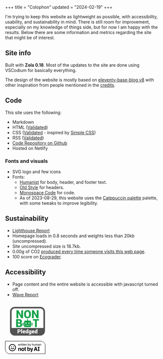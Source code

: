 +++
title = "Colophon"
updated = "2024-02-19"
+++


I'm trying to keep this website as lightweight as possible, with accessibility, usability, and sustainability in mind. There is still room for improvement, especially on my knowledge of things side, but for now I am happy with the results. Below there are some information and metrics regarding the site that might be of interest.

## Site info

Built with **Zola 0.18**. Most of the updates to the site are done using VSCodium for basically everything.

The design of the website is mostly based on [eleventy-base-blog v8](https://github.com/11ty/eleventy-base-blog) with other inspiration from people mentioned in the [credits](/credits/).

## Code

This site uses the following:
- Markdown
- HTML ([Validated](https://validator.w3.org/nu/?doc=https://www.archaeoramblings.com/))
- CSS ([Validated](http://jigsaw.w3.org/css-validator/validator?lang=en&profile=css3svg&uri=https%3A%2F%2Fwww.archaeoramblings.com&usermedium=all&vextwarning=&warning=1) - inspired by [Simple CSS](https://simplecss.org/))
- RSS ([Validated](https://validator.w3.org/feed/check.cgi?url=https%3A%2F%2Fwww.archaeoramblings.com))
- [Code Repository on Github](https://github.com/andreatitolo/11ty_blog)
- Hosted on Netlify

### Fonts and visuals

- SVG logo and few icons
- Fonts:
  - [Humanist](https://github.com/system-fonts/modern-font-stacks#humanist) for body, header, and footer text.
  - [Old Style](https://github.com/system-fonts/modern-font-stacks#old-style) for headers.
  - [Monospace Code](https://github.com/system-fonts/modern-font-stacks#monospace-code) for code.
  - As of 2023-08-29, this website uses the [Catppuccin palette](https://github.com/catppuccin/palette) palette, with some tweaks to improve legibility.

## Sustainability

- [Lighthouse Report](https://pagespeed.web.dev/analysis/https-www-archaeoramblings-com/6wpwy9vn6z?form_factor=desktop)
- Homepage loads in 0.8 seconds and weights less than 20kb (uncompressed).
- Site uncompressed size is 18.7kb.
- 0.00g of CO2 [produced every time someone visits this web page](https://www.websitecarbon.com/website/archaeoramblings-com/).
- 100 score on [Ecograder](https://ecograder.com/report/uVJ0MKte3W5ZEqFZRqzyQyz9).

## Accessibility

- Page content and the entire website is accessible with javascript turned off.
- [Wave Report](https://wave.webaim.org/report#/https://www.archaeoramblings.com/)

<a href="https://nonbot.org/pledged/view/9b6c0bad-9df6-4eb2-a35b-2e7bd1a7fa94" target="_blank">
	<svg xmlns="http://www.w3.org/2000/svg" xml:space="preserve" style="fill-rule:evenodd;clip-rule:evenodd;stroke-linecap:round;stroke-linejoin:round;stroke-miterlimit:1.5" width="146" height="128" viewBox="0 0 287 250"><path d="M0 0h286.289v249.785H0z" style="fill:none"/><path d="M250.123 62.996c0-13.806-11.209-25.016-25.016-25.016H61.182c-13.807 0-25.016 11.21-25.016 25.016v123.471c0 13.807 11.209 25.016 25.016 25.016h163.925c13.807 0 25.016-11.209 25.016-25.016z" style="fill:#fff;stroke:#525252;stroke-width:10px"/><path d="M114.761 105.349h-11.744L84.443 73.01l-.209.07v32.269H72.421V54.61h11.813l18.574 32.339.209-.07V54.61h11.744zm49.937-20.804q0 9.374-5.942 15.455-5.941 6.081-15.525 6.081-9.652 0-15.646-6.081t-5.994-15.455v-9.13q0-9.34 5.976-15.438 5.977-6.099 15.595-6.098 9.548 0 15.542 6.098t5.994 15.438zm-11.744-9.2q0-5.436-2.561-8.921t-7.231-3.485q-4.775 0-7.301 3.467t-2.526 8.939v9.2q0 5.505 2.561 8.99t7.335 3.485q4.635 0 7.179-3.485t2.544-8.99zm60.914 30.004h-11.744L183.55 73.01l-.209.07v32.269h-11.813V54.61h11.813l18.574 32.339.209-.07V54.61h11.744zM70.08 162.143v-50.738h17.424q9.444 0 14.74 3.502 5.297 3.503 5.297 10.437 0 3.624-1.707 6.447-1.709 2.822-5.262 4.251 4.46 1.01 6.586 4.06t2.126 7.022q0 7.422-4.984 11.221-4.983 3.798-14.287 3.798zm11.813-21.78v12.72h8.12q3.764 0 5.645-1.481 1.882-1.482 1.882-4.548 0-3.31-1.621-5.001-1.62-1.69-5.244-1.69zm0-7.806h5.855q4.007-.07 5.993-1.55 1.987-1.482 1.987-4.339 0-3.242-2.021-4.722t-6.203-1.481h-5.611zm134.316-12.092h-13.382v41.678h-11.813v-41.678h-13.277v-9.06h38.472zm-104.41 16.309v12.685a3.17 3.17 0 0 0 3.171 3.171h3.171v-19.027h-3.171a3.17 3.17 0 0 0-3.171 3.171m45.981-15.856h-11.099v-6.342a3.17 3.17 0 0 0-3.171-3.171 3.17 3.17 0 0 0-3.171 3.171v6.342H129.24a7.926 7.926 0 0 0-7.928 7.928v26.955a6.35 6.35 0 0 0 6.342 6.342h31.712a6.35 6.35 0 0 0 6.342-6.342v-26.955a7.925 7.925 0 0 0-7.928-7.928m-20.612 31.712h-6.342v-3.171h6.342zm-3.171-11.892a3.963 3.963 0 0 1-3.964-3.964 3.963 3.963 0 0 1 3.964-3.964 3.963 3.963 0 0 1 3.964 3.964 3.963 3.963 0 0 1-3.964 3.964m12.684 11.892h-6.342v-3.171h6.342zm9.514 0h-6.342v-3.171h6.342zm-3.171-11.892a3.963 3.963 0 0 1-3.964-3.964 3.963 3.963 0 0 1 3.964-3.964 3.963 3.963 0 0 1 3.964 3.964 3.963 3.963 0 0 1-3.964 3.964m19.027-7.135h-3.172v19.027h3.172a3.17 3.17 0 0 0 3.171-3.171v-12.685a3.17 3.17 0 0 0-3.171-3.171" style="fill:#16a34a;fill-rule:nonzero"/><path d="m250.123 167.69-213.957.232v25.084c0 8.819 7.138 15.974 15.957 15.993l181.643.408a16.32 16.32 0 0 0 16.357-16.32z" style="fill:#525252"/><path d="M85.449 193.252v8.677h-5.895v-25.318h10.277q4.503 0 7.146 2.304 2.644 2.304 2.644 6.026 0 3.738-2.644 6.025-2.643 2.286-7.146 2.286zm0-4.521h4.382q1.913 0 2.912-1.052 1-1.051 1-2.704 0-1.686-1-2.764-1-1.079-2.912-1.079h-4.382zm17.423-13.928h5.895v27.126h-5.895zm18.084 27.491q-4.155 0-6.633-2.608t-2.478-6.538v-.661q0-4.295 2.252-7.016t6.442-2.704q3.825 0 5.999 2.295 2.174 2.297 2.174 6.225v3.078h-10.746l-.035.105q.19 1.443 1.182 2.373t2.643.93q1.67 0 2.669-.26 1-.261 2.53-.905l1.392 3.582q-1.235.905-3.191 1.505t-4.2.599m-.417-15.006q-1.27 0-1.904.904-.634.905-.774 2.417l.052.087h5.06v-.452q0-1.425-.591-2.191-.59-.765-1.843-.765m9.877 5.269q0-4.4 1.921-7.095t5.417-2.695q1.304 0 2.356.6t1.887 1.713v-10.277h5.877v27.126h-5.095l-.417-2.312q-.87 1.304-2.026 1.991t-2.617.686q-3.477 0-5.39-2.573t-1.913-6.799zm5.877.365q0 2.295.67 3.573t2.251 1.278q.923 0 1.626-.339.704-.339 1.157-1v-7.598a3.2 3.2 0 0 0-1.148-1.148q-.696-.4-1.6-.4-1.565 0-2.26 1.443-.696 1.443-.696 3.826zm14.137-.365q0-4.4 1.913-7.095t5.408-2.695q1.496 0 2.625.704t1.948 2.009l.4-2.365h5.147v18.084q0 3.774-2.591 6.051t-6.973 2.278q-1.461 0-3.06-.4a16.6 16.6 0 0 1-3.043-1.078l.956-4.347a14.4 14.4 0 0 0 2.452.826q1.165.27 2.66.269 1.81 0 2.765-.973.957-.974.957-2.661v-.956q-.8 1.026-1.861 1.556t-2.417.53q-3.478 0-5.382-2.573t-1.904-6.799zm5.86.365q0 2.295.67 3.573.669 1.278 2.251 1.278.957 0 1.644-.295a2.76 2.76 0 0 0 1.139-.904v-7.895a3.04 3.04 0 0 0-1.122-1.026q-.687-.365-1.626-.365-1.565 0-2.26 1.443-.696 1.443-.696 3.826zm23.527 9.372q-4.156 0-6.634-2.608t-2.478-6.538v-.661q0-4.295 2.252-7.016t6.443-2.704q3.825 0 5.999 2.295 2.173 2.297 2.173 6.225v3.078h-10.746l-.035.105q.192 1.443 1.183 2.373t2.643.93q1.669 0 2.669-.26 1-.261 2.53-.905l1.391 3.582q-1.235.905-3.191 1.505t-4.199.599m-.417-15.006q-1.27 0-1.904.904-.636.905-.774 2.417l.052.087h5.06v-.452q0-1.425-.591-2.191t-1.843-.765m9.876 5.269q0-4.4 1.922-7.095t5.416-2.695q1.304 0 2.357.6 1.052.6 1.886 1.713v-10.277h5.878v27.126h-5.095l-.418-2.312q-.87 1.304-2.025 1.991-1.157.687-2.617.686-3.478 0-5.391-2.573t-1.913-6.799zm5.878.365q0 2.295.669 3.573.67 1.278 2.252 1.278.921 0 1.626-.339a2.9 2.9 0 0 0 1.156-1v-7.598a3.2 3.2 0 0 0-1.147-1.148q-.696-.4-1.6-.4-1.566 0-2.261 1.443t-.695 3.826z" style="fill:#fff;fill-rule:nonzero"/></svg>
</a>
<br>

<a href="https://notbyai.fyi" target="_blank">
  <svg xmlns="http://www.w3.org/2000/svg" width="131" height="42" fill="none" viewBox="0 0 131 42"><path fill="#fff" stroke="#000" d="M.5.5H116c8.008 0 14.5 6.492 14.5 14.5v26.5H15C6.992 41.5.5 35.008.5 27z"/><path fill="#000" d="M17.96 24.158a9.446 9.446 0 0 0 11.89 0l-1.34-1.655a7.316 7.316 0 0 1-9.21 0zm1.444-3.645v-2.876h2.13v2.876zm6.608-2.876v2.876h2.13v-2.876z"/><path fill="#000" fill-rule="evenodd" d="M35 21.5C35 27.851 29.851 33 23.5 33S12 27.851 12 21.5 17.149 10 23.5 10 35 15.149 35 21.5m-2.13 0a9.37 9.37 0 1 1-18.74 0 9.37 9.37 0 0 1 18.74 0" clip-rule="evenodd"/><path fill="#000" d="M48.29 22.178q1.485 0 2.425.79.948.78.949 2.601v6.516h-2.566V26.2q0-.764-.202-1.172-.37-.746-1.406-.746-1.274 0-1.748 1.092-.246.577-.247 1.474v5.237H43v-9.658h2.416v1.411q.484-.745.914-1.074.774-.585 1.96-.586m9.27 8.122q1.099 0 1.688-.79.588-.79.588-2.245t-.588-2.237q-.589-.79-1.688-.79t-1.695.79q-.59.78-.59 2.237 0 1.455.59 2.246.597.79 1.695.79m4.903-3.035q0 2.13-1.212 3.648-1.213 1.51-3.682 1.51t-3.681-1.51q-1.213-1.518-1.213-3.648 0-2.095 1.213-3.631 1.212-1.536 3.681-1.536t3.682 1.536 1.212 3.63m.097-2.965v-1.802h1.336v-2.699h2.478v2.699h1.556V24.3h-1.556v5.113q0 .595.15.746.15.141.913.142h.238l.255-.018v1.89l-1.187.045q-1.774.063-2.425-.621-.422-.435-.422-1.34V24.3zm15.042-2.104q1.89 0 2.952 1.376 1.072 1.375 1.072 3.55 0 2.256-1.054 3.738t-2.944 1.483q-1.186 0-1.906-.48-.43-.284-.932-.994v1.216h-2.45V19.018h2.495v4.651q.474-.675 1.046-1.03.676-.443 1.722-.443m-.641 8.06q.966 0 1.502-.79.537-.79.536-2.077 0-1.03-.263-1.704-.502-1.28-1.846-1.279-1.362 0-1.871 1.252-.264.666-.264 1.722 0 1.243.545 2.06.545.816 1.66.816m6.134 3.684.316.018a4 4 0 0 0 .703-.026q.334-.045.562-.205.22-.15.404-.63.194-.48.159-.586L81.724 22.41h2.785l2.091 7.137 1.977-7.137h2.663l-3.286 9.516q-.95 2.752-1.503 3.41-.553.665-2.214.665-.334 0-.536-.009-.203 0-.606-.026zm14.688-6.8h3.286l-1.617-5.148zM97.95 19h3.058l4.586 13.085h-2.934l-.835-2.69h-4.771l-.897 2.69h-2.829zm12.64 13.085h-2.688V19h2.688z"/><path fill="#000" d="M106.306 19H112v2.226h-5.694zm0 10.862H112v2.226h-5.694zM42.975 9.896l1.02 3.97 1.035-3.97h1l1.04 3.947 1.084-3.947h.892l-1.54 5.039h-.926l-1.08-3.9-1.044 3.9h-.926L42 9.896zm6.841 0h.846v.87q.105-.253.51-.616a1.35 1.35 0 0 1 1.02-.362l.203.019v.893a1.4 1.4 0 0 0-.292-.023q-.673 0-1.035.414-.36.41-.361.946v2.898h-.891zm3.25.024h.906v5.015h-.906zm0-1.896h.906v.96h-.906zm2.334.466h.902v1.406h.846v.692h-.846v3.288q0 .263.188.353.104.052.347.052h.138q.075-.005.173-.014v.668q-.154.042-.321.06a3 3 0 0 1-.357.02q-.624 0-.846-.302-.223-.305-.223-.79v-3.335h-.718v-.692h.718zm2.722 0h.9v1.406h.847v.692h-.846v3.288q0 .263.188.353.105.052.346.052h.139q.075-.005.173-.014v.668q-.154.042-.322.06a3 3 0 0 1-.356.02q-.624 0-.847-.302-.222-.305-.223-.79v-3.335h-.717v-.692h.717zm4.75 1.293q.565 0 1.095.254.53.25.807.65.267.38.356.889.08.348.08 1.11h-3.887q.024.767.38 1.233.357.46 1.105.46.698 0 1.114-.437.237-.254.337-.588h.876q-.034.278-.233.62-.193.34-.435.556-.407.376-1.005.508a3.2 3.2 0 0 1-.728.075q-.99 0-1.679-.682-.688-.686-.688-1.92 0-1.212.693-1.97t1.812-.758m1.421 2.23q-.054-.55-.252-.88-.366-.61-1.223-.611-.615 0-1.03.423-.416.42-.44 1.068zm1.914-2.117h.847v.715q.375-.443.797-.635a2.2 2.2 0 0 1 .936-.193q1.128 0 1.525.748.218.409.218 1.172v3.232h-.907v-3.176q0-.46-.143-.743-.238-.47-.862-.47-.315 0-.52.06a1.34 1.34 0 0 0-.643.414 1.25 1.25 0 0 0-.292.518 3.4 3.4 0 0 0-.065.757v2.64h-.89zM74.402 8h.866v2.508q.292-.363.698-.55.406-.195.881-.194.99 0 1.605.65.618.644.618 1.905 0 1.195-.608 1.985-.61.79-1.689.79-.603 0-1.02-.277-.247-.164-.53-.527v.645h-.822zm2.317 6.347q.722 0 1.08-.546.36-.546.36-1.44 0-.795-.36-1.317-.358-.522-1.056-.522-.608 0-1.069.428-.456.428-.456 1.411 0 .71.189 1.153.35.833 1.312.833m6.607-4.451h.986q-.189.485-.837 2.211-.485 1.3-.812 2.117-.772 1.929-1.09 2.353-.316.423-1.089.423-.188 0-.292-.014a3 3 0 0 1-.247-.052v-.771q.232.06.336.075t.183.014q.248 0 .362-.08a.7.7 0 0 0 .198-.188q.025-.038.178-.386.154-.348.223-.518l-1.96-5.184h1.01l1.42 4.102zM87.703 8h.891v2.578q.318-.381.57-.536.43-.268 1.074-.268 1.154 0 1.565.767.222.418.223 1.162v3.232h-.916v-3.176q0-.555-.149-.814-.243-.414-.91-.414-.556 0-1.006.362-.45.363-.45 1.37v2.672h-.892zm6.435 1.896v3.345q0 .386.128.63.238.452.886.452.931 0 1.268-.79.183-.424.183-1.162V9.896h.891v5.039h-.841l.01-.744q-.174.288-.431.485-.51.395-1.238.395-1.133 0-1.545-.72-.222-.385-.222-1.03V9.896zm4.652 0h.88v.715q.318-.372.575-.541a1.8 1.8 0 0 1 1-.287q.635 0 1.02.297.218.169.396.498.297-.405.698-.597.402-.198.901-.198 1.07 0 1.456.734.208.395.208 1.063v3.355h-.926v-3.5q0-.504-.267-.692a1.08 1.08 0 0 0-.644-.188q-.525 0-.906.334-.376.333-.376 1.115v2.93h-.906v-3.288q0-.513-.129-.748-.203-.353-.758-.353-.504 0-.921.372-.41.372-.41 1.345v2.673h-.892zm9.028 3.698q0 .367.282.579.282.21.669.211.47 0 .911-.207.742-.344.742-1.124v-.682q-.163.099-.421.164-.257.066-.505.094l-.539.066q-.485.061-.728.193-.411.222-.411.706m2.159-1.713q.306-.037.411-.244a.7.7 0 0 0 .059-.325q0-.432-.327-.626-.321-.197-.926-.197-.698 0-.99.357-.164.198-.213.588h-.832q.025-.93.634-1.293.614-.367 1.421-.367.936 0 1.52.338.579.34.579 1.054v2.903q0 .131.055.212.06.08.243.08.059 0 .133-.005l.159-.024v.626a3 3 0 0 1-.317.07q-.11.015-.297.015-.46 0-.669-.31a1.2 1.2 0 0 1-.153-.466q-.273.337-.783.588-.509.249-1.123.249-.738 0-1.209-.423a1.4 1.4 0 0 1-.465-1.068q0-.702.461-1.087.46-.386 1.208-.475zm2.701-1.985h.846v.715q.377-.443.797-.635.422-.193.936-.193 1.13 0 1.525.748.218.409.218 1.172v3.232h-.906v-3.176q0-.46-.144-.743-.237-.47-.861-.47-.317 0-.52.06a1.35 1.35 0 0 0-.644.414 1.25 1.25 0 0 0-.292.518q-.064.263-.064.757v2.64h-.891z"/></svg>
</a>